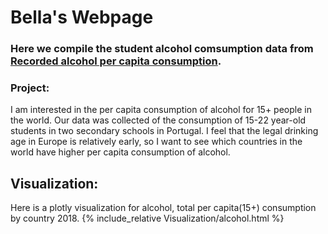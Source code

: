 # Bella's Webpage

### Here we compile the student alcohol comsumption data from [Recorded alcohol per capita consumption](https://apps.who.int/gho/data/node.main.A1039?lang=en).

### Project: 

I am interested in the per capita consumption of alcohol for 15+ people in the world. Our data was collected of the consumption of 15-22 year-old students in two secondary schools in Portugal. I feel that the legal drinking age in Europe is relatively early, so I want to see which countries in the world have higher per capita consumption of alcohol.


## Visualization:

Here is a plotly visualization for alcohol, total per capita(15+) consumption by country 2018.
{% include_relative Visualization/alcohol.html %}